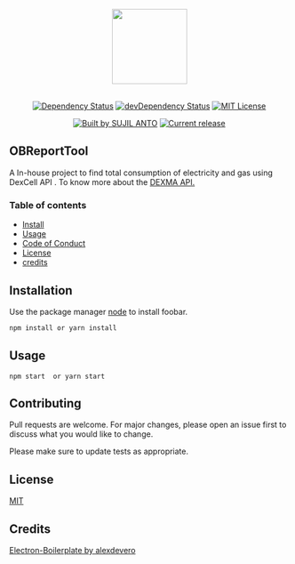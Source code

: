 <p align="center">
  <img src="https://cdn.rawgit.com/alexdevero/electron-react-webpack-boilerplate/master/docs/images/electron-react-webpack-boilerplate.png" width="135" align="center">
  <br>
  <br>
</p>

<p align="center">
  <a href="https://david-dm.org/alexdevero/electron-react-webpack-boilerplate"><img alt="Dependency Status" src="https://david-dm.org/alexdevero/electron-react-webpack-boilerplate.svg?style=flat"></a>
  <a href="https://david-dm.org/alexdevero/electron-react-webpack-boilerplate?type=dev"><img alt="devDependency Status" src="https://david-dm.org/alexdevero/electron-react-webpack-boilerplate/dev-status.svg?style=flat"></a>
  <a href="http://opensource.org/licenses/MIT"><img alt="MIT License" src="https://img.shields.io/npm/l/express.svg"></a>
</p>

<p align="center">
  <a href="https://alexdevero.com"><img alt="Built by SUJIL ANTO " src="https://img.shields.io/badge/built%20by-Sujil Anto-brightgreen.svg?colorB=d30320"></a>
  <a href="https://github.com/alexdevero/electron-react-webpack-boilerplate/releases"><img alt="Current release" src="https://img.shields.io/github/release/alexdevero/electron-react-webpack-boilerplate.svg"></a>
</p>

## OBReportTool 

A In-house project to find total consumption of electricity and gas using DexCell API . To know more about 
the <a href="https://anypoint.mulesoft.com/apiplatform/dexmatech/#/portals/organizations/e053f968-a025-4467-b68b-55f111b3ff05/apis/5694/versions/5676/pages/146617">DEXMA API. </a>

### Table of contents

* [Install](#Installation)
* [Usage](#usage)
* [Code of Conduct](#code-of-conduct)
* [License](#license)
* [credits](#credits)

## Installation

Use the package manager [node](https://nodejs.org/en/) to install foobar.

```bash
npm install or yarn install
```

## Usage
```
npm start  or yarn start
```

## Contributing
Pull requests are welcome. For major changes, please open an issue first to discuss what you would like to change.

Please make sure to update tests as appropriate.

## License
[MIT](https://choosealicense.com/licenses/mit/)

## Credits
[Electron-Boilerplate by alexdevero ](https://github.com/alexdevero/electron-react-webpack-boilerplate)
